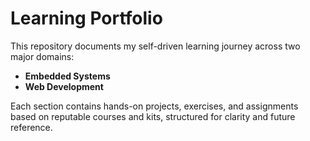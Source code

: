 # Learning Portfolio

This repository documents my self-driven learning journey across two major domains:
- **Embedded Systems**
- **Web Development**

Each section contains hands-on projects, exercises, and assignments based on reputable courses and kits, structured for clarity and future reference.